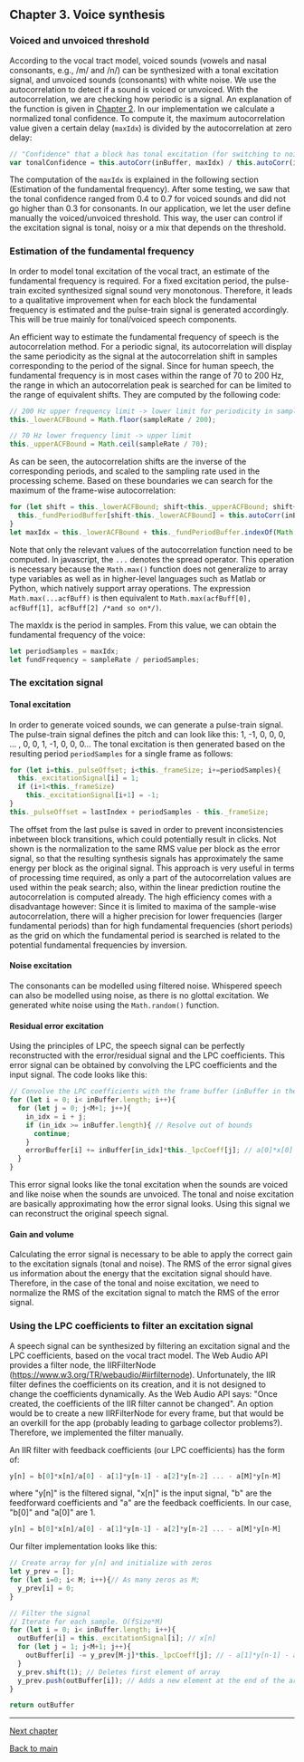 ## Chapter 3. Voice synthesis

### Voiced and unvoiced threshold
According to the vocal tract model, voiced sounds (vowels and nasal consonants, e.g., /m/ and /n/) can be synthesized with a tonal excitation signal, and unvoiced sounds (consonants) with white noise. We use the autocorrelation to detect if a sound is voiced or unvoiced. With the autocorrelation, we are checking how periodic is a signal. An explanation of the function is given in [Chapter 2](Chapter%202.%20LPC%20coefficients.md). In our implementation we calculate a normalized tonal confidence. To compute it, the maximum autocorrelation value given a certain delay (`maxIdx`) is divided by the autocorrelation at zero delay:

```javascript
// "Confidence" that a block has tonal excitation (for switching to noise excitation if not)
var tonalConfidence = this.autoCorr(inBuffer, maxIdx) / this.autoCorr(inBuffer, 0);
```
 The computation of the `maxIdx` is explained in the following section (Estimation of the fundamental frequency). After some testing, we saw that the tonal confidence ranged from 0.4 to 0.7 for voiced sounds and did not go higher than 0.3 for consonants. In our application, we let the user define manually the voiced/unvoiced threshold. This way, the user can control if the excitation signal is tonal, noisy or a mix that depends on the threshold.

### Estimation of the fundamental frequency
In order to model tonal excitation of the vocal tract, an estimate of the fundamental frequency is required. For a fixed excitation period, the pulse-train excited synthesized signal sound very monotonous. Therefore, it leads to a qualitative improvement when for each block the fundamental frequency is estimated and the pulse-train signal is generated accordingly. This will be true mainly for tonal/voiced speech components.

An efficient way to estimate the fundamental frequency of speech is the autocorrelation method. For a periodic signal, its autocorrelation will display the same periodicity as the signal at the autocorrelation shift in samples corresponding to the period of the signal. Since for human speech, the fundamental frequency is in most cases within the range of 70 to 200 Hz, the range in which an autocorrelation peak is searched for can be limited to the range of equivalent shifts. They are computed by the following code:
```javascript
// 200 Hz upper frequency limit -> lower limit for periodicity in samples
this._lowerACFBound = Math.floor(sampleRate / 200);

// 70 Hz lower frequency limit -> upper limit
this._upperACFBound = Math.ceil(sampleRate / 70); 
```
As can be seen, the autocorrelation shifts are the inverse of the corresponding periods, and scaled to the sampling rate used in the processing scheme. Based on these boundaries we can search for the maximum of the frame-wise autocorrelation:
```javascript
for (let shift = this._lowerACFBound; shift<this._upperACFBound; shift++){
  this._fundPeriodBuffer[shift-this._lowerACFBound] = this.autoCorr(inBuffer, shift);
}
let maxIdx = this._lowerACFBound + this._fundPeriodBuffer.indexOf(Math.max(...this._fundPeriodBuffer));
```
Note that only the relevant values of the autocorrelation function need to be computed. In javascript, the `...` denotes the spread operator. This operation is necessary because the `Math.max()` function does not generalize to array type variables as well as in higher-level languages such as Matlab or Python, which natively support array operations. The expression `Math.max(...acfBuff)` is then equivalent to `Math.max(acfBuff[0], acfBuff[1], acfBuff[2] /*and so on*/)`.

The maxIdx is the period in samples. From this value, we can obtain the fundamental frequency of the voice:
```javascript
let periodSamples = maxIdx;
let fundFrequency = sampleRate / periodSamples; 
```

### The excitation signal

#### Tonal excitation
In order to generate voiced sounds, we can generate a pulse-train signal. The pulse-train signal defines the pitch and can look like this: 1, -1, 0, 0, 0, ... , 0, 0, 1, -1, 0, 0, 0... The tonal excitation is then generated based on the resulting period `periodSamples` for a single frame as follows:
```javascript
for (let i=this._pulseOffset; i<this._frameSize; i+=periodSamples){
  this._excitationSignal[i] = 1;
  if (i+1<this._frameSize)
    this._excitationSignal[i+1] = -1;
}
this._pulseOffset = lastIndex + periodSamples - this._frameSize;
```
The offset from the last pulse is saved in order to prevent inconsistencies inbetween block transitions, which could potentially result in clicks. Not shown is the normalization to the same RMS value per block as the error signal, so that the resulting synthesis signals has approximately the same energy per block as the original signal.
This approach is very useful in terms of processing time required, as only a part of the autocorrelation values are used within the peak search; also, within the linear prediction routine the autocorrelation is computed already. The high efficiency comes with a disadvantage however: Since it is limited to maxima of the sample-wise autocorrelation, there will a higher precision for lower frequencies (larger fundamental periods) than for high fundamental frequencies (short periods) as the grid on which the fundamental period is searched is related to the potential fundamental frequencies by inversion.

#### Noise excitation
The consonants can be modelled using filtered noise. Whispered speech can also be modelled using noise, as there is no glottal excitation. We generated white noise using the `Math.random()` function.

#### Residual error excitation
Using the principles of LPC, the speech signal can be perfectly reconstructed with the error/residual signal and the LPC coefficients. This error signal can be obtained by convolving the LPC coefficients and the input signal. The code looks like this:

```javascript
// Convolve the LPC coefficients with the frame buffer (inBuffer in the code)
for (let i = 0; i< inBuffer.length; i++){
  for (let j = 0; j<M+1; j++){
    in_idx = i + j;
    if (in_idx >= inBuffer.length){ // Resolve out of bounds
      continue;
    }
    errorBuffer[i] += inBuffer[in_idx]*this._lpcCoeff[j]; // a[0]*x[0] + a[1]*x[n-1] + a[2]*x[n-2] ... + a[M]*x[n-M]
  }
}
```

This error signal looks like the tonal excitation when the sounds are voiced and like noise when the sounds are unvoiced. The tonal and noise excitation are basically approximating how the error signal looks. Using this signal we can reconstruct the original speech signal.

#### Gain and volume
Calculating the error signal is necessary to be able to apply the correct gain to the excitation signals (tonal and noise). The RMS of the error signal gives us information about the energy that the excitation signal should have. Therefore, in the case of the tonal and noise excitation, we need to normalize the RMS of the excitation signal to match the RMS of the error signal. 

### Using the LPC coefficients to filter an excitation signal
A speech signal can be synthesized by filtering an excitation signal and the LPC coefficients, based on the vocal tract model. The Web Audio API provides a filter node, the IIRFilterNode (https://www.w3.org/TR/webaudio/#iirfilternode). Unfortunately, the IIR filter defines the coefficients on its creation, and it is not designed to change the coefficients dynamically. As the Web Audio API says: "Once created, the coefficients of the IIR filter cannot be changed". An option would be to create a new IIRFilterNode for every frame, but that would be an overkill for the app (probably leading to garbage collector problems?). Therefore, we implemented the filter manually.

An IIR filter with feedback coefficients (our LPC coefficients) has the form of:
```javascript
y[n] = b[0]*x[n]/a[0] - a[1]*y[n-1] - a[2]*y[n-2] ... - a[M]*y[n-M]
```
where "y[n]" is the filtered signal, "x[n]" is the input signal, "b" are the feedforward coefficients and "a" are the feedback coefficients. In our case, "b[0]" and "a[0]" are 1.
```javascript
y[n] = b[0]*x[n]/a[0] - a[1]*y[n-1] - a[2]*y[n-2] ... - a[M]*y[n-M]
```
Our filter implementation looks like this:
```javascript
// Create array for y[n] and initialize with zeros
let y_prev = []; 
for (let i=0; i< M; i++){// As many zeros as M;
  y_prev[i] = 0;
}

// Filter the signal
// Iterate for each sample. O(fSize*M)
for (let i = 0; i< inBuffer.length; i++){
  outBuffer[i] = this._excitationSignal[i]; // x[n]
  for (let j = 1; j<M+1; j++){
    outBuffer[i] -= y_prev[M-j]*this._lpcCoeff[j]; // - a[1]*y[n-1] - a[2]*y[n-2] ... - a[M]*y[n-M]
  }
  y_prev.shift(1); // Deletes first element of array
  y_prev.push(outBuffer[i]); // Adds a new element at the end of the array
}

return outBuffer
```
___

[Next chapter](Chapter%204.%20Voice%20transformations.md)

[Back to main](../README.md)

